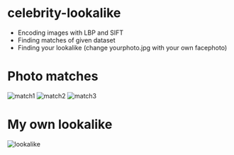 # celebrity-lookalike
* Encoding images with LBP and SIFT
* Finding matches of given dataset
* Finding your lookalike (change yourphoto.jpg with your own facephoto)

# Photo matches
![match1](https://user-images.githubusercontent.com/57987397/131365835-7885408f-bcf1-4175-aa78-795400dd8926.jpg)
![match2](https://user-images.githubusercontent.com/57987397/131365892-76983ab8-a674-4560-9914-a69a31146bd8.jpg)
![match3](https://user-images.githubusercontent.com/57987397/131365899-7b3e5660-0021-459d-b8de-0686fcb2cdc8.jpg)

# My own lookalike
![lookalike](https://user-images.githubusercontent.com/57987397/131366310-d5b503ca-3e92-42d4-99c1-5971fb42d3f2.jpg)

